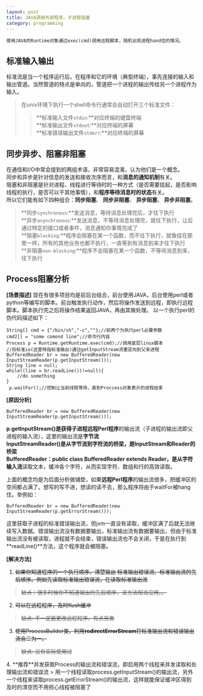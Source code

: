 ```yaml
---
layout: post
title: JAVA调用外部程序，子进程阻塞
category: programming
---  
```

    使用JAVA的Runtime对象通过exec(cmd)调用远程脚本，随机出现进程hand住的情况。

标准输入输出
--------------
标准流是当一个程序运行后，在程序和它的环境（典型终端），事先连接的输入和输出管道。当然管道的特点是单向的，管道把一个进程的输出传给另一个进程作为输入。  
> 在unix环境下执行一个shell命令行通常会自动打开三个标准文件：  
>> **标准输入文件```stdin```:**对应终端的键盘终端     
>> **标准输出文件```stdout```:**对应终端的屏幕     
>> **标准错误输出文件```stderr```:**对应终端的屏幕    

同步异步、阻塞非阻塞
--------------
在通信和I/O中常会提到的两组术语，非常容易混淆，认为他们是一个概念。  
同步和异步是针对信息的发送和接收次序而言，和**消息的通知机制**有关。  
阻塞和非阻塞是针对进程、线程进行等待时的一种方式（是否需要挂起，是否影响线程的执行，是否可以干其他事情），和**程序等待消息时的状态**有关。  
所以它们能有如下四种组合：**同步阻塞**、 **同步非阻塞**、 **异步阻塞**、 **异步非阻塞**。  
> **同步```synchronous```:**发送消息，等待消息处理完后，才往下执行       
> **异步```asynchronous```:**发送消息，不等待消息处理完，就往下执行，让后通过特定的接口或者事件，消息通知你事情完成了  
> **阻塞```blocking```:**程序会阻塞在某一个函数，而不往下执行，就像挂在那里一样，所有的其他业务也都不执行，一直等到有消息到来才往下执行    
> **非阻塞```non-blocking```:**程序不会阻塞在某一个函数，不等待消息到来，往下执行

Process阻塞分析
--------------
**[场景描述]**  现在有很多项目均是前后台结合，前台使用JAVA，后台使用perl或者python等编写的脚本。前台触发执行动作，然后将操作发送到远程，即执行远程脚本。脚本执行完之后将操作结果返回JAVA，再由其做处理。
以一个执行perl的伪代码描述如下：
    
    String[] cmd = {"/bin/sh","-c",""};//前两个为执行perl必要参数
    cmd2[] = "some comond line";//命令行内容
    Process p = Runtime.getRuntime.exec(cmd);//调用底层linux脚本
    //将标准io(这里特指标准输出)通过getInputStream流重定向到父亲进程
    BufferedReader br = new BufferedReader(new InputStreamReader(p.getInputStream()));
    String line = null;
    while((line = br.readLine())!=null){
        //do something
    }
     p.waitFor();//控制让当前线程等待，直到Proccess对象表示的进程结束

**[原因分析]**  

    BufferedReader br = new BufferedReader(new InputStreamReader(p.getInputStream()));

**p.getInputStream()**是获得子进程**远程Perl程序**的输出流（子进程的输出流即父进程的输入流），这里的输出流是**字节流**  
**InputStreamReader()**是从字节流到字符流的桥梁，是InputStream和Reader的桥梁    
**BufferedReader**：public class BufferedReader extends Reader，是从**字符输入流**读取文本，缓冲各个字符，从而实现字符、数组和行的高效读取。    

上面的概念均是为后面分析做铺垫，如果**远程Perl程序**的输出流很多，把缓冲区的空间都占满了。想写的写不进，想读的读不去，那么程序将由于waitFor被hang住。举例如：
    
    BufferedReader br = new BufferedReader(new InputStreamReader(p.getErrorStream())); 
这里获取子进程的标准错误输出流，但jvm一直没有读取，缓冲区满了后就无法继续写入数据。错误输出流没有数据要输出，标准输出流有数据要输出，但由于标准输出流没有被读取，进程就不会结束，错误输出流也不会关闭，于是在执行到**readLine()**方法，这个程序就会被阻塞。

**[解决方法]**  

1. <s>如果你知道程序的一个执行顺序，清楚输出 标准输出错误流、标准输出流的先后顺序。例如先读取标准输出错误流，在读取标准输出流   
>  缺点：很多时候你不知道输出的先后顺序，该方法相当没用。。
2. 可以在远程程序，及时flush缓冲    
>  缺点: 不一定能更改远程程序，有点另类
3. 使用ProcessBuilder类，利用**redirectErrorStream**将标准输出流和错误输出流合二为一。    
>  缺点: 没有实际使用过
</s> 
4. **推荐**并发获取Process的输出流和错误流，即启用两个线程来并发读取和处理输出流和错误流      
>  用一个线程读取process.getInputStream()的输出流，另外一个线程来读取process.getErrorStream()的输出流，这样就能保证缓冲区得到及时的清空而不用担心线程被阻塞了
    